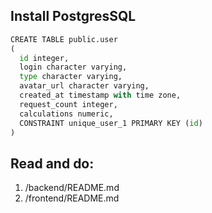 ## Install PostgresSQL

```python
CREATE TABLE public.user
(
  id integer,
  login character varying,
  type character varying,
  avatar_url character varying,
  created_at timestamp with time zone,
  request_count integer,
  calculations numeric,
  CONSTRAINT unique_user_1 PRIMARY KEY (id)
)
```
## Read and do:
1. /backend/README.md
2. /frontend/README.md



